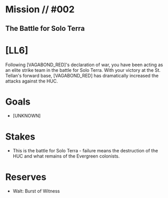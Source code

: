 # Mission // #002
## The Battle for Solo Terra
# [LL6]

Following [VAGABOND_RED]'s declaration of war, you have been acting as an elite strike team in the battle for Solo Terra. With your victory at the St. Tellan's forward base, [VAGABOND_RED] has dramatically increased the attacks against the HUC.

# Goals
- [UNKNOWN]

# Stakes
- This is the battle for Solo Terra - failure means the destruction of the HUC and what remains of the Evergreen colonists.

# Reserves
- Walt: Burst of Witness